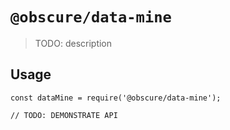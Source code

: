# `@obscure/data-mine`

> TODO: description

## Usage

```
const dataMine = require('@obscure/data-mine');

// TODO: DEMONSTRATE API
```
